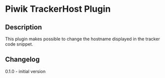 # Piwik TrackerHost Plugin

## Description

This plugin makes possible to change the hostname displayed in the tracker code snippet.

## Changelog

0.1.0 - initial version

